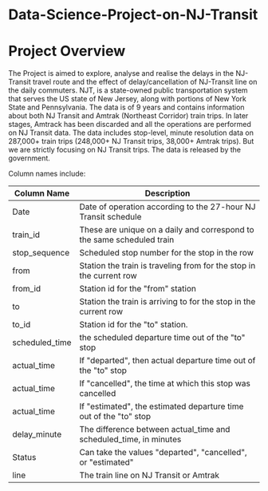 # Data-Science-Project-on-NJ-Transit

# Project Overview
The Project is aimed to explore, analyse and realise the delays in the NJ-Transit travel route and the effect of delay/cancellation of NJ-Transit line on the daily commuters.
NJT, is a state-owned public transportation system that serves the US state of New Jersey, along with portions of New York State and Pennsylvania.
The data is of 9 years and contains information about both NJ Transit and Amtrak (Northeast Corridor) train trips. In later stages, Amtrack has been discarded and all the operations are performed on NJ Transit data.
The data includes stop-level, minute resolution data on 287,000+ train trips (248,000+ NJ Transit trips, 38,000+ Amtrak trips). But we are strictly focusing on NJ Transit trips. The data is released by the government.

Column names include:

Column Name| Description
|----------|------------|
Date| Date of operation according to the 27-hour NJ Transit schedule
train_id| These are unique on a daily and correspond to the same scheduled train                      
stop_sequence| Scheduled stop number for the stop in the row
from| Station the train is traveling from for the stop in the current row
from_id| Station id for the "from" station
to| Station the train is arriving to for the stop in the current row
to_id| Station id for the "to" station. 
scheduled_time| the scheduled departure time out of the "to" stop
actual_time| If "departed", then actual departure time out of the "to" stop
actual_time| If "cancelled", the time at which this stop was cancelled 
actual_time| If "estimated", the estimated departure time out of the "to" stop
delay_minute| The difference between actual_time and scheduled_time, in minutes
Status| Can take the values "departed", "cancelled", or "estimated"
line| The train line on NJ Transit or Amtrak
